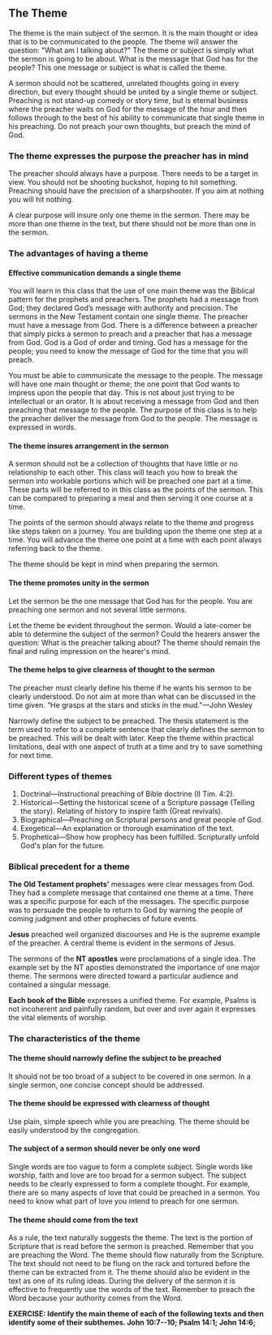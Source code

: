## The Theme

The theme is the main subject of the sermon. It is the main thought or idea that is to be communicated to the people. The theme will answer the question: "What am I talking about?" The theme or subject is simply what the sermon is going to be about. What is the message that God has for the people? This one message or subject is what is called the theme.

A sermon should not be scattered, unrelated thoughts going in every direction, but every thought should be united by a single theme or subject. Preaching is not stand-up comedy or story time, but is eternal business where the preacher waits on God for the message of the hour and then follows through to the best of his ability to communicate that single theme in his preaching. Do not preach your own thoughts, but preach the mind of God.

### The theme expresses the purpose the preacher has in mind

The preacher should always have a purpose. There needs to be a target in view. You should not be shooting buckshot, hoping to hit something. Preaching should have the precision of a sharpshooter. If you aim at nothing you will hit nothing.

A clear purpose will insure only one theme in the sermon. There may be more than one theme in the text, but there should not be more than one in the sermon.

### The advantages of having a theme

#### Effective communication demands a single theme

You will learn in this class that the use of one main theme was the Biblical pattern for the prophets and preachers. The prophets had a message from God; they declared God’s message with authority and precision. The sermons in the New Testament contain one single theme. The preacher must have a message from God. There is a difference between a preacher that simply picks a sermon to preach and a preacher that has a message from God. God is a God of order and timing. God has a message for the people; you need to know the message of God for the time that you will preach.

You must be able to communicate the message to the people. The message will have one main thought or theme; the one point that God wants to impress upon the people that day. This is not about just trying to be intellectual or an orator. It is about receiving a message from God and then preaching that message to the people. The purpose of this class is to help the preacher deliver the message from God to the people. The message is expressed in words.

#### The theme insures arrangement in the sermon

A sermon should not be a collection of thoughts that have little or no relationship to each other. This class will teach you how to break the sermon into workable portions which will be preached one part at a time. These parts will be referred to in this class as the points of the sermon. This can be compared to preparing a meal and then serving it one course at a time.

The points of the sermon should always relate to the theme and progress like steps taken on a journey. You are building upon the theme one step at a time. You will advance the theme one point at a time with each point always referring back to the theme.

The theme should be kept in mind when preparing the sermon.

#### The theme promotes unity in the sermon

Let the sermon be the one message that God has for the people. You are preaching one sermon and not several little sermons.

Let the theme be evident throughout the sermon. Would a late-comer be able to determine the subject of the sermon? Could the hearers answer the question: What is the preacher talking about? The theme should remain the final and ruling impression on the hearer's mind.

#### The theme helps to give clearness of thought to the sermon

The preacher must clearly define his theme if he wants his sermon to be clearly understood. Do not aim at more than what can be discussed in the time given. “He grasps at the stars and sticks in the mud."—John Wesley

Narrowly define the subject to be preached. The thesis statement is the term used to refer to a complete sentence that clearly defines the sermon to be preached. This will be dealt with later. Keep the theme within practical limitations, deal with one aspect of truth at a time and try to save something for next time.

### Different types of themes

1. Doctrinal—Instructional preaching of Bible doctrine (II Tim. 4:2).
2. Historical—Setting the historical scene of a Scripture passage (Telling the story). Relating of history to inspire faith (Great revivals).
3. Biographical—Preaching on Scriptural persons and great people of God.
4. Exegetical—An explanation or thorough examination of the text.
5. Prophetical—Show how prophecy has been fulfilled. Scripturally unfold God's plan for the future.

### Biblical precedent for a theme

**The Old Testament prophets’** messages were clear messages from God. They had a complete message that contained one theme at a time. There was a specific purpose for each of the messages. The specific purpose was to persuade the people to return to God by warning the people of coming judgment and other prophecies of future events.

**Jesus** preached well organized discourses and He is the supreme example of the preacher. A central theme is evident in the sermons of Jesus.

The sermons of the **NT apostles** were proclamations of a single idea. The example set by the NT apostles demonstrated the importance of one major theme. The sermons were directed toward a particular audience and contained a singular message.

**Each book of the Bible** expresses a unified theme. For example, Psalms is not incoherent and painfully random, but over and over again it expresses the vital elements of worship.

### The characteristics of the theme

#### The theme should narrowly define the subject to be preached

It should not be too broad of a subject to be covered in one sermon. In a single sermon, one concise concept should be addressed.

#### The theme should be expressed with clearness of thought

Use plain, simple speech while you are preaching. The theme should be easily understood by the congregation.

#### The subject of a sermon should never be only one word

Single words are too vague to form a complete subject. Single words like worship, faith and love are too broad for a sermon subject. The subject needs to be clearly expressed to form a complete thought. For example, there are so many aspects of love that could be preached in a sermon. You need to know what part of love you intend to preach for one sermon.

#### The theme should come from the text

As a rule, the text naturally suggests the theme. The text is the portion of Scripture that is read before the sermon is preached. Remember that you are preaching the Word. The theme should flow naturally from the Scripture. The text should not need to be flung on the rack and tortured before the theme can be extracted from it. The theme should also be evident in the text as one of its ruling ideas. During the delivery of the sermon it is effective to frequently use the words of the text. Remember to preach the Word because your authority comes from the Word.

**EXERCISE: Identify the main theme of each of the following texts and then identify some of their subthemes. John 10:7--10; Psalm 14:1; John 14:6;**


